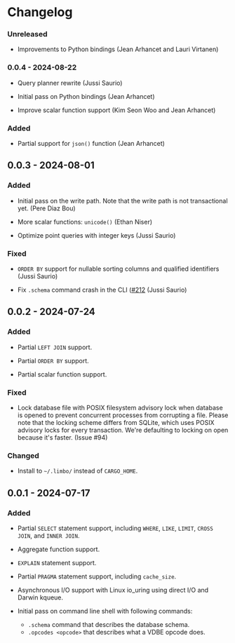 # Changelog

### Unreleased

- Improvements to Python bindings (Jean Arhancet and Lauri Virtanen)

### 0.0.4 - 2024-08-22

- Query planner rewrite (Jussi Saurio)

- Initial pass on Python bindings (Jean Arhancet)

- Improve scalar function support (Kim Seon Woo and Jean Arhancet)

### Added

- Partial support for `json()` function (Jean Arhancet)

## 0.0.3 - 2024-08-01

### Added

- Initial pass on the write path. Note that the write path is not transactional yet. (Pere Diaz Bou)

- More scalar functions: `unicode()` (Ethan Niser)

- Optimize point queries with integer keys (Jussi Saurio)

### Fixed

- `ORDER BY` support for nullable sorting columns and qualified identifiers (Jussi Saurio)

- Fix `.schema` command crash in the CLI ([#212](https://github.com/penberg/limbo/issues/212) (Jussi Saurio)

## 0.0.2 - 2024-07-24

### Added

- Partial `LEFT JOIN` support.

- Partial `ORDER BY` support.

- Partial scalar function support.

### Fixed

- Lock database file with POSIX filesystem advisory lock when database
  is opened to prevent concurrent processes from corrupting a file.
  Please note that the locking scheme differs from SQLite, which uses
  POSIX advisory locks for every transaction. We're defaulting to
  locking on open because it's faster. (Issue #94)

### Changed

- Install to `~/.limbo/` instead of `CARGO_HOME`.

## 0.0.1 - 2024-07-17

### Added

- Partial `SELECT` statement support, including `WHERE`, `LIKE`,
  `LIMIT`, `CROSS JOIN`, and `INNER JOIN`.

- Aggregate function support.

- `EXPLAIN` statement support.

- Partial `PRAGMA` statement support, including `cache_size`.

- Asynchronous I/O support with Linux io_uring using direct I/O and
  Darwin kqueue.

- Initial pass on command line shell with following commands:
    - `.schema` command that describes the database schema.
    - `.opcodes <opcode>` that describes what a VDBE opcode does.

